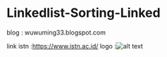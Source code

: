 # Linkedlist-Sorting-Linked
blog : wuwuming33.blogspot.com

link istn :https://www.istn.ac.id/
logo :![alt text](https://www.istn.ac.id/wp-content/uploads/2016/11/istn.png )
